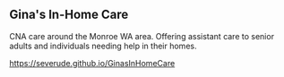 ## Gina's In-Home Care

CNA care around the Monroe WA area.  Offering assistant care to senior adults and individuals needing help in their homes.

https://severude.github.io/GinasInHomeCare
